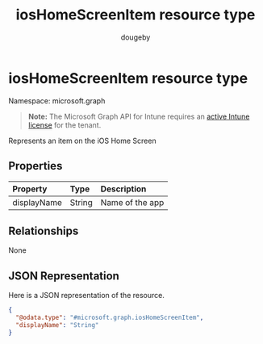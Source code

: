 ﻿---
title: "iosHomeScreenItem resource type"
description: "Represents an item on the iOS Home Screen"
author: "dougeby"
localization_priority: Normal
ms.prod: "intune"
doc_type: resourcePageType
---

# iosHomeScreenItem resource type

Namespace: microsoft.graph

> **Note:** The Microsoft Graph API for Intune requires an [active Intune license](https://go.microsoft.com/fwlink/?linkid=839381) for the tenant.

Represents an item on the iOS Home Screen

## Properties

| Property    | Type   | Description     |
| :---------- | :----- | :-------------- |
| displayName | String | Name of the app |

## Relationships

None

## JSON Representation

Here is a JSON representation of the resource.

<!-- {
  "blockType": "resource",
  "@odata.type": "microsoft.graph.iosHomeScreenItem"
}
-->

```json
{
  "@odata.type": "#microsoft.graph.iosHomeScreenItem",
  "displayName": "String"
}
```
